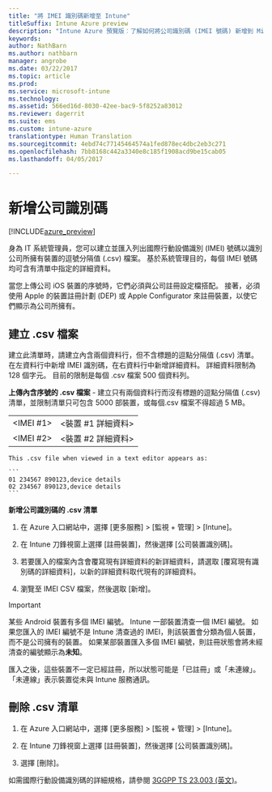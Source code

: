 ```yaml
---
title: "將 IMEI 識別碼新增至 Intune"
titleSuffix: Intune Azure preview
description: "Intune Azure 預覽版︰了解如何將公司識別碼 (IMEI 號碼) 新增到 Microsoft Intune。 "
keywords: 
author: NathBarn
ms.author: nathbarn
manager: angrobe
ms.date: 03/22/2017
ms.topic: article
ms.prod: 
ms.service: microsoft-intune
ms.technology: 
ms.assetid: 566ed16d-8030-42ee-bac9-5f8252a83012
ms.reviewer: dagerrit
ms.suite: ems
ms.custom: intune-azure
translationtype: Human Translation
ms.sourcegitcommit: 4ebd74c77145464574a1fed878ec4dbc2eb3c271
ms.openlocfilehash: 7bb8168c442a3340e8c185f1908acd9be15cab05
ms.lasthandoff: 04/05/2017

---
```


# <a name="add-corporate-identifiers"></a>新增公司識別碼

[!INCLUDE[azure_preview](../includes/azure_preview.md)]

身為 IT 系統管理員，您可以建立並匯入列出國際行動設備識別 (IMEI) 號碼以識別公司所擁有裝置的逗號分隔值 (.csv) 檔案。 基於系統管理目的，每個 IMEI 號碼均可含有清單中指定的詳細資料。

當您上傳公司 iOS 裝置的序號時，它們必須與公司註冊設定檔搭配。 接著，必須使用 Apple 的裝置註冊計劃 (DEP) 或 Apple Configurator 來註冊裝置，以使它們顯示為公司所擁有。 

## <a name="create-a-csv-file"></a>建立 .csv 檔案
建立此清單時，請建立內含兩個資料行，但不含標題的逗點分隔值 (.csv) 清單。 在左資料行中新增 IMEI 識別碼，在右資料行中新增詳細資料。 詳細資料限制為 128 個字元。 目前的限制是每個 .csv 檔案 500 個資料列。

**上傳內含序號的 .csv 檔案** - 建立只有兩個資料行而沒有標題的逗點分隔值 (.csv) 清單，並限制清單只可包含 5000 部裝置，或每個.csv 檔案不得超過 5 MB。

|||
|-|-|
|&lt;IMEI #1&gt;|&lt;裝置 #1 詳細資料&gt;|
|&lt;IMEI #2&gt;|&lt;裝置 #2 詳細資料&gt;|

    This .csv file when viewed in a text editor appears as:

    ```
    01 234567 890123,device details
    02 234567 890123,device details
    ```

**新增公司識別碼的 .csv 清單**

1. 在 Azure 入口網站中，選擇 [更多服務] > [監視 + 管理] > [Intune]。

2. 在 Intune 刀鋒視窗上選擇 [註冊裝置]，然後選擇 [公司裝置識別碼]。

3. 若要匯入的檔案內含會覆寫現有詳細資料的新詳細資料，請選取 [覆寫現有識別碼的詳細資料]，以新的詳細資料取代現有的詳細資料。

4. 瀏覽至 IMEI CSV 檔案，然後選取 [新增]。

> [!IMPORTANT]
> 某些 Android 裝置有多個 IMEI 編號。 Intune 一部裝置清查一個 IMEI 編號。 如果您匯入的 IMEI 編號不是 Intune 清查過的 IMEI，則該裝置會分類為個人裝置，而不是公司擁有的裝置。 如果某部裝置匯入多個 IMEI 編號，則註冊狀態會將未經清查的編號顯示為**未知**。

匯入之後，這些裝置不一定已經註冊，所以狀態可能是「已註冊」或「未連線」。 「未連線」表示裝置從未與 Intune 服務通訊。

## <a name="delete-a-csv-list"></a>刪除 .csv 清單

1. 在 Azure 入口網站中，選擇 [更多服務] > [監視 + 管理] > [Intune]。

2. 在 Intune 刀鋒視窗上選擇 [註冊裝置]，然後選擇 [公司裝置識別碼]。

3. 選擇 [刪除]。

如需國際行動設備識別碼的詳細規格，請參閱 [3GGPP TS 23.003 (英文)](https://portal.3gpp.org/desktopmodules/Specifications/SpecificationDetails.aspx?specificationId=729)。

